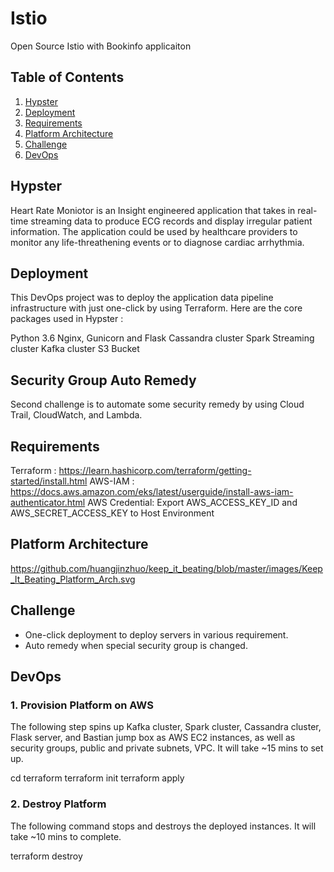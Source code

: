 # Istio
Open Source Istio with Bookinfo applicaiton


## Table of Contents
1. [Hypster ](README.md#Heart_Rate_Monitor)
1. [Deployment](README.md#Deployment)
1. [Requirements](README.md#Requirements)
1. [Platform Architecture](README.md#Platform_Architecture)
1. [Challenge](README.md#Challenge)
1. [DevOps](README.md#DevOps)


## Hypster 

Heart Rate Moniotor is an Insight engineered application that takes in real-time streaming data to produce ECG records and display irregular patient information. The application could be used by healthcare providers to monitor any life-threathening events or to diagnose cardiac arrhythmia.


## Deployment

This DevOps project was to deploy the application data pipeline infrastructure with just one-click by using Terraform. Here are the core packages used in Hypster :

Python 3.6
Nginx, Gunicorn and Flask
Cassandra cluster
Spark Streaming cluster
Kafka cluster
S3 Bucket


## Security Group Auto Remedy

Second challenge is to automate some security remedy by using Cloud Trail, CloudWatch, and Lambda.


## Requirements


Terraform : https://learn.hashicorp.com/terraform/getting-started/install.html
AWS-IAM : https://docs.aws.amazon.com/eks/latest/userguide/install-aws-iam-authenticator.html
AWS Credential: Export AWS_ACCESS_KEY_ID and AWS_SECRET_ACCESS_KEY to Host Environment



## Platform Architecture

https://github.com/huangjinzhuo/keep_it_beating/blob/master/images/Keep_It_Beating_Platform_Arch.svg



## Challenge

* One-click deployment to deploy servers in various requirement.
* Auto remedy when special security group is changed.

## DevOps

### 1. Provision Platform on AWS

The following step spins up Kafka cluster, Spark cluster, Cassandra cluster, Flask server, and Bastian jump box as AWS EC2 instances, as well as security groups, public and private subnets, VPC. It will take ~15 mins to set up.

cd terraform
terraform init
terraform apply

### 2. Destroy Platform
The following command stops and destroys the deployed instances. It will take ~10 mins to complete.

terraform destroy
